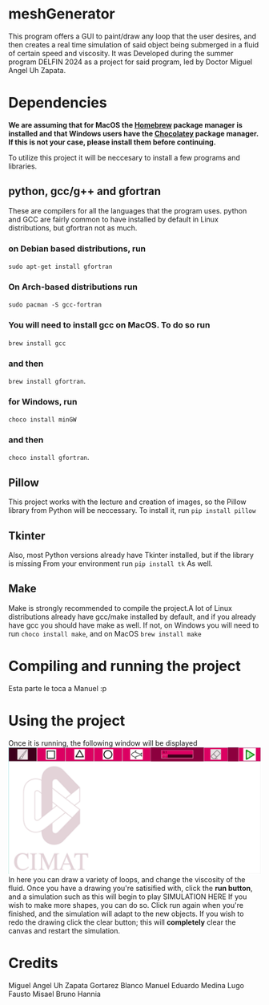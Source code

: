 # meshGenerator
This program offers a GUI to paint/draw any loop that the user desires, and then
creates a real time simulation of said object being submerged in a fluid of certain 
speed and viscosity. It was Developed during the summer program DELFIN 2024 as a project
for said program, led by Doctor Miguel Angel Uh Zapata.

# Dependencies
**We are assuming that for MacOS the [Homebrew](https://brew.sh/) package manager is installed
and that Windows users have the [Chocolatey](https://chocolatey.org/install) package manager.
If this is not your case, please install them before continuing.**

To utilize this project it will be neccesary to install a few programs and libraries.
## python, gcc/g++ and gfortran
These are compilers for all the languages that the program uses. python and GCC are fairly common 
to have installed by default in Linux distributions, but gfortran not as much.
### on Debian based distributions, run
`sudo apt-get install gfortran`
### On Arch-based distributions run 
`sudo pacman -S gcc-fortran`
### You will need to install gcc on MacOS. To do so run
`brew install gcc`
### and then 
`brew install gfortran`. 
### for Windows, run
`choco install minGW`
### and then
`choco install gfortran`.

## Pillow
This project works with the lecture and creation of images, so the Pillow library from
Python will be neccessary. To install it, run 
`pip install pillow`
## Tkinter
Also, most Python versions already have Tkinter installed, but if the library is missing
From your environment run 
`pip install tk`
As well.
## Make
Make is strongly recommended to compile the project.A lot of Linux distributions already have 
gcc/make installed by default, and if you already have gcc you should have make as well. If not,
on Windows you will need to run
`choco install make`, 
and on MacOS
`brew install make`

# Compiling and running the project
Esta parte le toca a Manuel :p 

# Using the project
Once it is running, the following window will be displayed
![Alt text](paint.png)
In here you can draw a variety of loops, and change the viscosity
of the fluid. Once you have a drawing you're satisified with, click the 
**run button**, and a simulation such as this will begin to play
SIMULATION HERE
If you wish to make more shapes, you can do so. Click run again when you're
finished, and the simulation will adapt to the new objects. If you wish to 
redo the drawing click the clear button; this will **completely** clear the 
canvas and restart the simulation.

# Credits
Miguel Angel Uh Zapata
Gortarez Blanco Manuel Eduardo
Medina Lugo Fausto Misael
Bruno
Hannia


